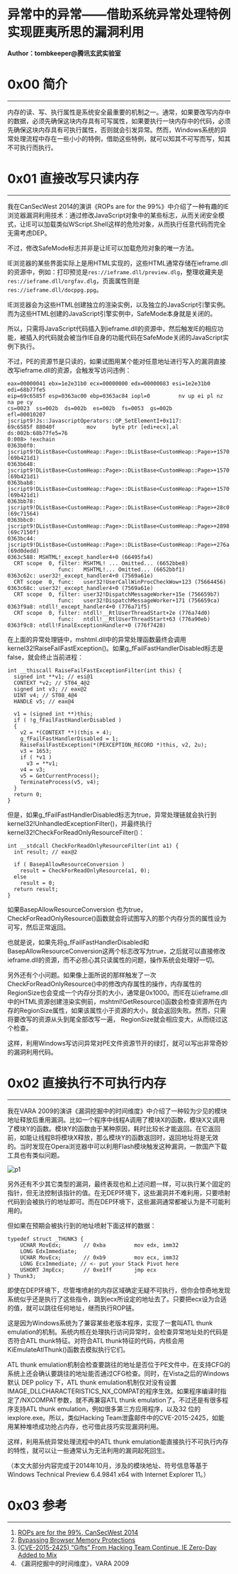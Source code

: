 # 异常中的异常——借助系统异常处理特例实现匪夷所思的漏洞利用

**Author：tombkeeper@腾讯玄武实验室**

0x00 简介
=======

* * *

内存的读、写、执行属性是系统安全最重要的机制之一。通常，如果要改写内存中的数据，必须先确保这块内存具有可写属性，如果要执行一块内存中的代码，必须先确保这块内存具有可执行属性，否则就会引发异常。然而，Windows系统的异常处理流程中存在一些小小的特例，借助这些特例，就可以知其不可写而写，知其不可执行而执行。

0x01 直接改写只读内存
=============

* * *

我在CanSecWest 2014的演讲《ROPs are for the 99%》中介绍了一种有趣的IE浏览器漏洞利用技术：通过修改JavaScript对象中的某些标志，从而关闭安全模式，让IE可以加载类似WScript.Shell这样的危险对象，从而执行任意代码而完全无需考虑DEP。

不过，修改SafeMode标志并非是让IE可以加载危险对象的唯一方法。

IE浏览器的某些界面实际上是用HTML实现的，这些HTML通常存储在ieframe.dll的资源中，例如：打印预览是`res://ieframe.dll/preview.dlg`，整理收藏夹是`res://ieframe.dll/orgfav.dlg`，页面属性则是`res://ieframe.dll/docppg.ppg`。

IE浏览器会为这些HTML创建独立的渲染实例，以及独立的JavaScript引擎实例。而为这些HTML创建的JavaScript引擎实例中，SafeMode本身就是关闭的。

所以，只需将JavaScript代码插入到ieframe.dll的资源中，然后触发IE的相应功能，被插入的代码就会被当作IE自身的功能代码在SafeMode关闭的JavaScript实例下执行。

不过，PE的资源节是只读的，如果试图用某个能对任意地址进行写入的漏洞直接改写ieframe.dll的资源，会触发写访问违例：

```
eax=00000041 ebx=1e2e31b0 ecx=00000000 edx=00000083 esi=1e2e31b0 edi=68b77fe5
eip=69c6585f esp=0363ac00 ebp=0363ac84 iopl=0         nv up ei pl nz na pe cy
cs=0023  ss=002b  ds=002b  es=002b  fs=0053  gs=002b             efl=00010207
jscript9!Js::JavascriptOperators::OP_SetElementI+0x117:
69c6585f 88040f          mov     byte ptr [edi+ecx],al      ds:002b:68b77fe5=76
0:008> !exchain
0363b0f0: jscript9!DListBase<CustomHeap::Page>::DListBase<CustomHeap::Page>+1570 (69b421d1)
0363b648: jscript9!DListBase<CustomHeap::Page>::DListBase<CustomHeap::Page>+1570 (69b421d1)
0363bab8: jscript9!DListBase<CustomHeap::Page>::DListBase<CustomHeap::Page>+1570 (69b421d1)
0363bb78: jscript9!DListBase<CustomHeap::Page>::DListBase<CustomHeap::Page>+28c0 (69c71564)
0363bbc0: jscript9!DListBase<CustomHeap::Page>::DListBase<CustomHeap::Page>+2898 (69c7150f)
0363bc44: jscript9!DListBase<CustomHeap::Page>::DListBase<CustomHeap::Page>+276a (69d0dedd)
0363c588: MSHTML!_except_handler4+0 (66495fa4)
  CRT scope  0, filter: MSHTML! ... Omitted... (6652bbe8) 
                func:   MSHTML!... Omitted... (6652bbf1)
0363c62c: user32!_except_handler4+0 (7569a61e)
  CRT scope  0, func:   user32!UserCallWinProcCheckWow+123 (75664456)
0363c68c: user32!_except_handler4+0 (7569a61e)
  CRT scope  0, filter: user32!DispatchMessageWorker+15e (756659b7)
                func:   user32!DispatchMessageWorker+171 (756659ca)
0363f9a8: ntdll!_except_handler4+0 (776a71f5)
  CRT scope  0, filter: ntdll!__RtlUserThreadStart+2e (776a74d0)
                func:   ntdll!__RtlUserThreadStart+63 (776a90eb)
0363f9c8: ntdll!FinalExceptionHandler+0 (776f7428)

```

在上面的异常处理链中，mshtml.dll中的异常处理函数最终会调用kernel32!RaiseFailFastException()。如果g_fFailFastHandlerDisabled标志是false，就会终止当前进程：

```
int __thiscall RaiseFailFastExceptionFilter(int this) {
  signed int **v1; // esi@1
  CONTEXT *v2; // ST04_4@2
  signed int v3; // eax@2
  UINT v4; // ST08_4@4
  HANDLE v5; // eax@4

  v1 = (signed int **)this;
  if ( !g_fFailFastHandlerDisabled )
  {
    v2 = *(CONTEXT **)(this + 4);
    g_fFailFastHandlerDisabled = 1;
    RaiseFailFastException(*(PEXCEPTION_RECORD *)this, v2, 2u);
    v3 = 1653;
    if ( *v1 )
      v3 = **v1;
    v4 = v3;
    v5 = GetCurrentProcess();
    TerminateProcess(v5, v4);
  }
  return 0;
}

```

但是，如果g_fFailFastHandlerDisabled标志为true，异常处理链就会执行到kernel32!UnhandledExceptionFilter()，并最终执行kernel32!CheckForReadOnlyResourceFilter()：

```
int __stdcall CheckForReadOnlyResourceFilter(int a1) {
  int result; // eax@2

  if ( BasepAllowResourceConversion )
    result = CheckForReadOnlyResource(a1, 0);
  else
    result = 0;
  return result;
}

```

如果BasepAllowResourceConversion 也为true，CheckForReadOnlyResource()函数就会将试图写入的那个内存分页的属性设为可写，然后正常返回。

也就是说，如果先将g_fFailFastHandlerDisabled和BasepAllowResourceConversion这两个标志改写为true，之后就可以直接修改ieframe.dll的资源，而不必担心其只读属性的问题，操作系统会处理好一切。

另外还有个小问题。如果像上面所说的那样触发了一次CheckForReadOnlyResource()中的修改内存属性的操作，内存属性的RegionSize也会变成一个内存分页的大小，通常是0x1000。而IE在以ieframe.dll中的HTML资源创建渲染实例前，mshtml!GetResource()函数会检查资源所在内存的RegionSize属性，如果该属性小于资源的大小，就会返回失败。然而，只需将要改写的资源从头到尾全部改写一遍， RegionSize就会相应变大，从而绕过这个检查。

这样，利用Windows写访问异常对PE文件资源节开的绿灯，就可以写出非常奇妙的漏洞利用代码。

0x02 直接执行不可执行内存
===============

* * *

我在VARA 2009的演讲《漏洞挖掘中的时间维度》中介绍了一种较为少见的模块地址释放后重用漏洞。比如一个程序中线程A调用了模块X的函数，模块X又调用了模块Y的函数。模块Y的函数由于某种原因，耗时比较长才能返回。在它返回前，如能让线程B将模块X释放，那么模块Y的函数返回时，返回地址将是无效的。当时发现在Opera浏览器中可以利用Flash模块触发这种漏洞，一款国产下载工具也有类似问题。

![p1](http://drops.javaweb.org/uploads/images/6249bf169b4f510363e05bc4246ee7524df48122.jpg)

另外还有不少其它类型的漏洞，最终表现也和上述问题一样，可以执行某个固定的指针，但无法控制该指针的值。在无DEP环境下，这些漏洞并不难利用，只要喷射代码到会被执行的地址即可。而在DEP环境下，这些漏洞通常都被认为是不可能利用的。

但如果在预期会被执行到的地址喷射下面这样的数据：

```
typedef struct _THUNK3 {
    UCHAR MovEdx;       // 0xba         mov edx, imm32
    LONG EdxImmediate; 
    UCHAR MovEcx;       // 0xb9         mov ecx, imm32
    LONG EcxImmediate; // <- put your Stack Pivot here
    USHORT JmpEcx;      // 0xe1ff       jmp ecx
} Thunk3;

```

即使在DEP环境下，尽管堆喷射的内存区域确定无疑不可执行，但你会惊奇地发现系统似乎还是执行了这些指令，跳到ecx所设定的地址去了。只要把ecx设为合适的值，就可以跳往任何地址，继而执行ROP链。

这是因为Windows系统为了兼容某些老版本程序，实现了一套叫ATL thunk emulation的机制。系统内核在处理执行访问异常时，会检查异常地址处的代码是否符合ATL thunk特征。对符合ATL thunk特征的代码，内核会用KiEmulateAtlThunk()函数去模拟执行它们。

ATL thunk emulation机制会检查要跳往的地址是否位于PE文件中，在支持CFG的系统上还会确认要跳往的地址能否通过CFG检查。同时，在Vista之后的Windows默认 DEP policy 下，ATL thunk emulation机制仅对没有设置 IMAGE_DLLCHARACTERISTICS_NX_COMPAT的程序生效。如果程序编译时指定了/NXCOMPAT参数，就不再兼容ATL thunk emulation了。不过还是有很多程序支持ATL thunk emulation，例如很多第三方应用程序，以及32 位的 iexplore.exe。所以，类似Hacking Team泄露邮件中的CVE-2015-2425，如能用某种堆喷成功抢占内存，也可借此技巧实现漏洞利用。

这样，利用系统异常处理流程中的ATL thunk emulation能直接执行不可执行内存的特性，就可以让一些通常认为无法利用的漏洞起死回生。

（本文大部分内容完成于2014年10月，涉及的模块地址、符号信息等基于Windows Technical Preview 6.4.9841 x64 with Internet Explorer 11。）

0x03 参考
=======

* * *

1.  [ROPs are for the 99%, CanSecWest 2014](https://cansecwest.com/slides/2014/ROPs_are_for_the_99_CanSecWest_2014.pdf)
2.  [Bypassing Browser Memory Protections](https://www.trailofbits.com/resources/bypassing_browser_memory_protections_vista_paper.pdf)
3.  [(CVE-2015-2425) “Gifts” From Hacking Team Continue, IE Zero-Day Added to Mix](http://blog.trendmicro.com/trendlabs-security-intelligence/gifts-from-hacking-team-continue-ie-zero-day-added-to-mix/)
4.  《漏洞挖掘中的时间维度》，VARA 2009